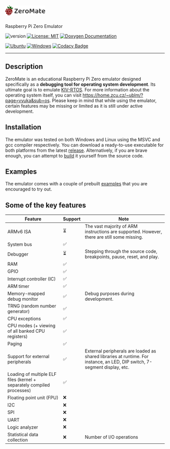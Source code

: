 #  <img src="misc/logos/title.svg" width="25%">

Raspberry Pi Zero Emulator

![version](https://img.shields.io/badge/version-1.0.1-blue)
[![License: MIT](https://img.shields.io/badge/License-MIT-green.svg)](LICENSE)
[![Doxygen Documentation](https://img.shields.io/badge/docs-doxygen-green.svg)](https://silhavyj.github.io/ZeroMate/)

[![Ubuntu](https://github.com/silhavyj/ZeroMate/actions/workflows/ubuntu.yml/badge.svg)](https://github.com/silhavyj/ZeroMate/actions/workflows/ubuntu.yml)
[![Windows](https://github.com/silhavyj/ZeroMate/actions/workflows/windows.yml/badge.svg)](https://github.com/silhavyj/ZeroMate/actions/workflows/windows.yml)
[![Codacy Badge](https://app.codacy.com/project/badge/Grade/ecdf90cb11424b19a184ad5a34c7c820)](https://www.codacy.com/gh/silhavyj/ZeroMate/dashboard?utm_source=github.com&amp;utm_medium=referral&amp;utm_content=silhavyj/ZeroMate&amp;utm_campaign=Badge_Grade)

---

## Description

ZeroMate is an educational Raspberry Pi Zero emulator designed specifically as a **debugging tool for operating system development**. Its ultimate goal is to emulate [KIV-RTOS](https://github.com/MartinUbl/KIV-RTOS). For more information about the operating system itself, you can visit https://home.zcu.cz/~ublm/?page=vyuka&sub=os. Please keep in mind that while using the emulator, certain features may be missing or limited as it is still under active development.

## Installation

The emulator was tested on both Windows and Linux using the MSVC and gcc compiler respectively. You can download a ready-to-use executable for both platforms from the latest [release](https://github.com/silhavyj/ZeroMate/releases). Alternatively, if you are brave enough, you can attempt to [build](docs/build.md) it yourself from the source code.

## Examples 

The emulator comes with a couple of prebuilt [examples](examples/README.md) that you are encouraged to try out.

## Some of the key features

|Feature|Support|Note|
|---|---|---|
|ARMv6 ISA|⏳| The vast majority of ARM instructions are supported. However, there are still some missing.|
|System bus|✅||
|Debugger|⏳| Stepping through the source code, breakpoints, pause, reset, and play.|
|RAM|✅||
|GPIO|✅||
|Interrupt controller (IC)|✅||
|ARM timer|✅||
|Memory-mapped debug monitor|✅|Debug purposes during development.|
|TRNG (random number generator)|✅||
|CPU exceptions|✅||
|CPU modes (+ viewing of all banked CPU registers)|✅||
|Paging|✅||
|Support for external peripherals|✅|External peripherals are loaded as shared libraries at runtime. For instance, an LED, DIP switch, 7-segment display, etc.|
|Loading of multiple ELF files (kernel + separately compiled processes)|✅||
|Floating point unit (FPU)|❌||
|I2C|❌||
|SPI|❌||
|UART|❌||
|Logic analyzer|❌||
|Statistical data collection|❌|Number of I/O operations|
